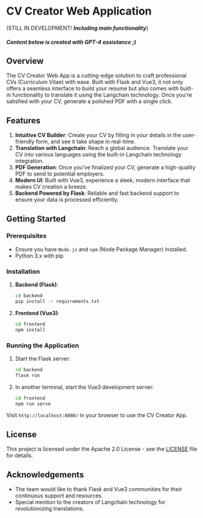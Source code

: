 # CV Creator Web Application 
(STILL IN DEVELOPMENT! ***Including main functionality***)
##### ***Content below is created with GPT-4 assistance ;)***
## Overview

The CV Creator Web App is a cutting-edge solution to craft professional CVs (Curriculum Vitae) with ease. Built with Flask and Vue3, it not only offers a seamless interface to build your resume but also comes with built-in functionality to translate it using the Langchain technology. Once you're satisfied with your CV, generate a polished PDF with a single click.

## Features

1. **Intuitive CV Builder**: Create your CV by filling in your details in the user-friendly form, and see it take shape in real-time.
2. **Translation with Langchain**: Reach a global audience. Translate your CV into various languages using the built-in Langchain technology integration.
3. **PDF Generation**: Once you've finalized your CV, generate a high-quality PDF to send to potential employers.
4. **Modern UI**: Built with Vue3, experience a sleek, modern interface that makes CV creation a breeze.
5. **Backend Powered by Flask**: Reliable and fast backend support to ensure your data is processed efficiently.

## Getting Started

### Prerequisites

- Ensure you have `Node.js` and `npm` (Node Package Manager) installed.
- Python 3.x with pip

### Installation

1. **Backend (Flask)**:
   ```bash
   cd backend
   pip install -r requirements.txt
   ```

2. **Frontend (Vue3)**:
   ```bash
   cd frontend
   npm install
   ```

### Running the Application

1. Start the Flask server:
   ```bash
   cd backend
   flask run
   ```

2. In another terminal, start the Vue3 development server:
   ```bash
   cd frontend
   npm run serve
   ```

Visit `http://localhost:8080/` in your browser to use the CV Creator App.


## License

This project is licensed under the Apache 2.0 License - see the [LICENSE](LICENSE) file for details.

## Acknowledgements

- The team would like to thank Flask and Vue3 communities for their continuous support and resources.
- Special mention to the creators of Langchain technology for revolutionizing translations.
